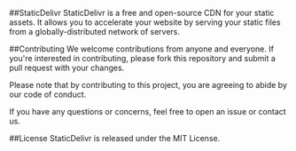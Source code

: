 ##StaticDelivr
StaticDelivr is a free and open-source CDN for your static assets. It allows you to accelerate your website by serving your static files from a globally-distributed network of servers.

##Contributing
We welcome contributions from anyone and everyone. If you're interested in contributing, please fork this repository and submit a pull request with your changes.

Please note that by contributing to this project, you are agreeing to abide by our code of conduct.

If you have any questions or concerns, feel free to open an issue or contact us.

##License
StaticDelivr is released under the MIT License.
